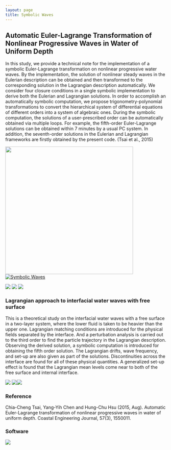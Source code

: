 ```yaml
---
layout: page
title: Symbolic Waves
---
```

## Automatic Euler-Lagrange Transformation of Nonlinear Progressive Waves in Water of Uniform Depth

In this study, we provide a technical note for the implementation of a symbolic Euler-Lagrange transformation on nonlinear progressive water waves. 
By the implementation, the solution of nonlinear steady waves in the Eulerian description can be obtained and then transformed to the corresponding solution in the Lagrangian description automatically. 
We consider four closure conditions in a single symbolic implementation to derive both the Eulerian and Lagrangian solutions. In order to accomplish an automatically symbolic computation, we propose trigonometry-polynomial transformations to convert the hierarchical system of differential equations of different orders into a system of algebraic ones. 
During the symbolic computation, the solutions of a user-prescribed order can be automatically obtained via multiple loops. For example, the fifth-order Euler-Lagrange solutions can be obtained within 7 minutes by a usual PC system. In addition, the seventh-order solutions in the Eulerian and Lagrangian frameworks are firstly obtained by the present code. (Tsai et al., 2015)

<img src="https://static.wixstatic.com/media/d19f46_156513a96ab24ad7985d6306f536f64b.png/v1/fill/w_541,h_349,al_c,q_85,usm_0.66_1.00_0.01/d19f46_156513a96ab24ad7985d6306f536f64b.webp" width="400" height="400"> [![Symbolic Waves](http://img.youtube.com/vi/WVx88BXGSKA/0.jpg)](https://www.youtube.com/watch?v=WVx88BXGSKA)

<img src="https://static.wixstatic.com/media/d19f46_42890b6b20ae4418b920762e0532be6a.png/v1/fill/w_514,h_186,al_c,q_85,usm_0.66_1.00_0.01/d19f46_42890b6b20ae4418b920762e0532be6a.webp"> <img src="https://static.wixstatic.com/media/d19f46_ee830aa9bfc148b2aa842b60c7026a68.jpg/v1/fill/w_599,h_210,al_c,q_80,usm_0.66_1.00_0.01/d19f46_ee830aa9bfc148b2aa842b60c7026a68.webp">
<img src="https://static.wixstatic.com/media/d19f46_e0c943c33464415b964e2f1919f1faf3.jpg/v1/fill/w_586,h_210,al_c,q_80,usm_0.66_1.00_0.01/d19f46_e0c943c33464415b964e2f1919f1faf3.webp">

### Lagrangian approach to interfacial water waves with free surface

This is a theoretical study on the interfacial water waves with a free surface in a two-layer system, where the lower fluid is taken to be heavier than the upper one. Lagrangian matching conditions are introduced for the physical fields separated by the interface. And a perturbation analysis is carried out to the third order to find the particle trajectory in the Lagrangian description. Observing the derived solution, a symbolic computation is introduced for obtaining the fifth order solution. The Lagrangian drifts, wave frequency, and set-up are also given as part of the solutions. Discontinuities across the interface are found for all of these physical quantities. A generalized set-up effect is found that the Lagrangian mean levels come near to both of the free surface and internal interface.

<img src="https://static.wixstatic.com/media/d19f46_e65567d8a03a4795809b2c32fd3ead91.png/v1/fill/w_551,h_310,al_c,q_85,usm_0.66_1.00_0.01/d19f46_e65567d8a03a4795809b2c32fd3ead91.webp">
<img src="https://static.wixstatic.com/media/d19f46_c0247ff548cb40f0a753d30d5cc61c14.png/v1/fill/w_478,h_466,al_c,q_85,usm_0.66_1.00_0.01/d19f46_c0247ff548cb40f0a753d30d5cc61c14.webp"><img src="https://static.wixstatic.com/media/d19f46_a77d7b37d6fa4840a4dca16118204728.png/v1/fill/w_675,h_365,al_c,q_85,usm_0.66_1.00_0.01/d19f46_a77d7b37d6fa4840a4dca16118204728.webp">

### Reference
Chia-Cheng Tsai, Yang-Yih Chen and Hung-Chu Hsu (2015, Aug). Automatic Euler-Lagrange transformation of nonlinear progressive waves in water of uniform depth. Coastal Engineering Journal, 57(3), 1550011.

### Software

<img src="https://static.wixstatic.com/media/d19f46_55e2ae7babe4466bbaa2ff6d0d6adb64~mv2.jpg/v1/fill/w_256,h_185,al_c,lg_1,q_80/d19f46_55e2ae7babe4466bbaa2ff6d0d6adb64~mv2.webp">
